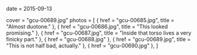 
date = 2015-09-13


cover = "gcu-00689.jpg"
photos = [
{ href = "gcu-00685.jpg", title = "Almost duotone." },
{ href = "gcu-00686.jpg", title = "This looked promising." },
{ href = "gcu-00687.jpg", title = "Inside that torso lives a very finicky part." },
{ href = "gcu-00688.jpg" },
{ href = "gcu-00689.jpg", title = "This is not half bad, actually." },
{ href = "gcu-00690.jpg" },
]
